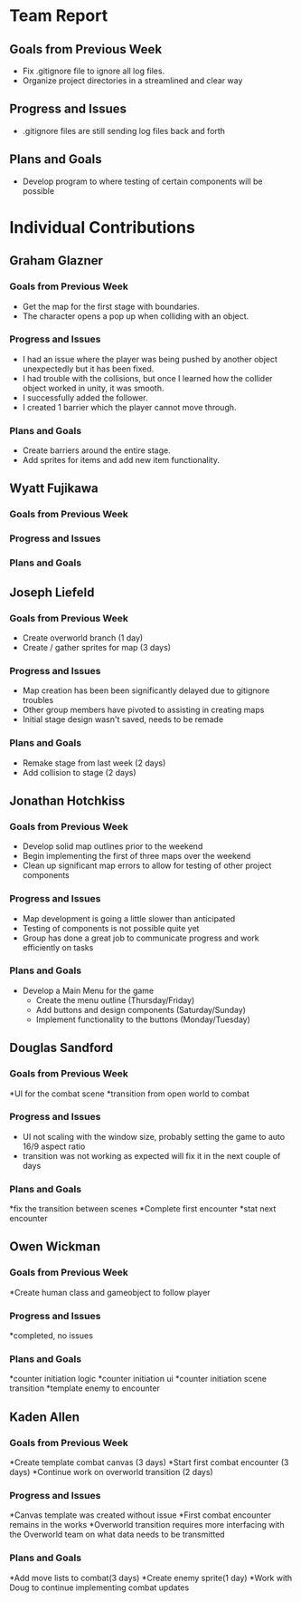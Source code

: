 # Team Report

## Goals from Previous Week
* Fix .gitignore file to ignore all log files.
* Organize project directories in a streamlined and clear way

## Progress and Issues
* .gitignore files are still sending log files back and forth

## Plans and Goals
* Develop program to where testing of certain components will be possible

# Individual Contributions

## Graham Glazner

### Goals from Previous Week
* Get the map for the first stage with boundaries.
* The character opens a pop up when colliding with an object.

### Progress and Issues
* I had an issue where the player was being pushed by another object unexpectedly but it has been fixed.
* I had trouble with the collisions, but once I learned how the collider object worked in unity, it was smooth.
* I successfully added the follower.
* I created 1 barrier which the player cannot move through.

### Plans and Goals
* Create barriers around the entire stage.
* Add sprites for items and add new item functionality.

## Wyatt Fujikawa

### Goals from Previous Week

  
### Progress and Issues


### Plans and Goals


## Joseph Liefeld

### Goals from Previous Week
* Create overworld branch (1 day)
* Create / gather sprites for map (3 days)

### Progress and Issues
* Map creation has been been significantly delayed due to gitignore troubles
* Other group members have pivoted to assisting in creating maps
* Initial stage design wasn't saved, needs to be remade

### Plans and Goals
* Remake stage from last week (2 days)
* Add collision to stage (2 days)

## Jonathan Hotchkiss

### Goals from Previous Week
* Develop solid map outlines prior to the weekend
* Begin implementing the first of three maps over the weekend
* Clean up significant map errors to allow for testing of other project components

### Progress and Issues
* Map development is going a little slower than anticipated
* Testing of components is not possible quite yet
* Group has done a great job to communicate progress and work efficiently on tasks

### Plans and Goals
* Develop a Main Menu for the game
  * Create the menu outline (Thursday/Friday)
  * Add buttons and design components (Saturday/Sunday)
  * Implement functionality to the buttons (Monday/Tuesday)

## Douglas Sandford

### Goals from Previous Week
*UI for the combat scene
*transition from open world to combat

  
### Progress and Issues
* UI not scaling with the window size, probably setting the game to auto 16/9 aspect ratio
* transition was not working as expected will fix it in the next couple of days

### Plans and Goals
*fix the transition between scenes
*Complete first encounter
*stat next encounter

  

## Owen Wickman
### Goals from Previous Week
*Create human class and gameobject to follow player

### Progress and Issues
*completed, no issues

### Plans and Goals
*counter initiation logic
*counter initiation ui
*counter initiation scene transition
*template enemy to encounter


## Kaden Allen

### Goals from Previous Week
*Create template combat canvas (3 days)
*Start first combat encounter (3 days)
*Continue work on overworld transition (2 days)

### Progress and Issues
*Canvas template was created without issue
*First combat encounter remains in the works
*Overworld transition requires more interfacing with the Overworld team on what data needs to be transmitted

### Plans and Goals
*Add move lists to combat(3 days)
*Create enemy sprite(1 day)
*Work with Doug to continue implementing combat updates
